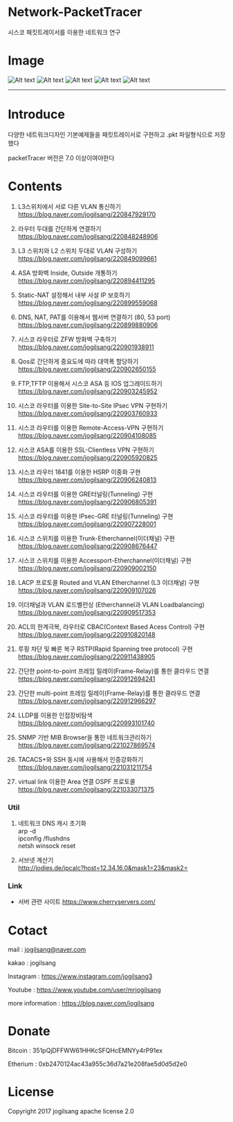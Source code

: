 # Network-PacketTracer
시스코 패킷트레이서를 이용한 네트워크 연구

Image
=============

![Alt text](/network/packetTracer/[ACL]/1.png)
![Alt text](/network/packetTracer/[VPN]/[Site-to-Site-router]/11.png)
![Alt text](/network/packetTracer/[VPN]/[Remote-Access-router]/busan7.png)
![Alt text](/network/packetTracer/[Etherchenel]/스위치액세스-이더채널/3.png)
![Alt text](/network/packetTracer/[tacacs]/tacacs_image.png)

<hr/>

Introduce
=============

다양한 네트워크디자인 기본예제들을 패킷트레이서로 구현하고
.pkt 파일형식으로 저장했다

packetTracer 버전은 7.0 이상이여야한다

Contents
=============

1. L3스위치에서 서로 다른 VLAN 통신하기
https://blog.naver.com/jogilsang/220847929170

2. 라우터 두대를 간단하게 연결하기
https://blog.naver.com/jogilsang/220848248906

1. L3 스위치와 L2 스위치 두대로 VLAN 구성하기
https://blog.naver.com/jogilsang/220849099661

1. ASA 방화벽 Inside, Outside 개통하기
https://blog.naver.com/jogilsang/220894411295

1. Static-NAT 설정해서 내부 사설 IP 보호하기
https://blog.naver.com/jogilsang/220899559068

1. DNS, NAT, PAT를 이용해서 웹서버 연결하기 (80, 53 port)
https://blog.naver.com/jogilsang/220899880906

1. 시스코 라우터로 ZFW 방화벽 구축하기
https://blog.naver.com/jogilsang/220901938911

1. Qos로 간단하게 중요도에 따라 대역폭 할당하기
https://blog.naver.com/jogilsang/220902650155

1. FTP,TFTP 이용해서 시스코 ASA 등 IOS 업그레이드하기
https://blog.naver.com/jogilsang/220903245952

1. 시스코 라우터를 이용한 Site-to-Site IPsec VPN 구현하기
https://blog.naver.com/jogilsang/220903760933

1. 시스코 라우터를 이용한 Remote-Access-VPN 구현하기
https://blog.naver.com/jogilsang/220904108085

1. 시스코 ASA를 이용한 SSL-Clientless VPN 구현하기
https://blog.naver.com/jogilsang/220905920825

1. 시스코 라우터 1841를 이용한 HSRP 이중화 구현
https://blog.naver.com/jogilsang/220906240813

1. 시스코 라우터를 이용한 GRE터널링(Tunneling) 구현
https://blog.naver.com/jogilsang/220906805391
	
1. 시스코 라우터를 이용한 IPsec-GRE 터널링(Tunneling) 구현
https://blog.naver.com/jogilsang/220907228001

1. 시스코 스위치를 이용한 Trunk-Etherchannel(이더채널) 구현
https://blog.naver.com/jogilsang/220908676447

1. 시스코 스위치를 이용한 Accessport-Etherchannel(이더채널) 구현
https://blog.naver.com/jogilsang/220909002150

1. LACP 프로토콜 Routed and VLAN Etherchannel (L3 이더채널) 구현
https://blog.naver.com/jogilsang/220909107026

1. 이더채널과 VLAN 로드벨런싱 (Etherchannel과 VLAN Loadbalancing)
https://blog.naver.com/jogilsang/220909517353
	
1. ACL의 한계극복, 라우터로 CBAC(Context Based Acess Control) 구현
https://blog.naver.com/jogilsang/220910820148

1. 루핑 차단 및 빠른 복구 RSTP(Rapid Spanning tree protocol) 구현
https://blog.naver.com/jogilsang/220911438905

1. 간단한 point-to-point 프레임 릴레이(Frame-Relay)를 통한 클라우드 연결
https://blog.naver.com/jogilsang/220912694241

1. 간단한 multi-point 프레임 릴레이(Frame-Relay)를 통한 클라우드 연결
https://blog.naver.com/jogilsang/220912966297

1. LLDP를 이용한 인접장비탐색
https://blog.naver.com/jogilsang/220993101740

1. SNMP 기반 MIB Browser을 통한 네트워크관리하기
https://blog.naver.com/jogilsang/221027869574

1. TACACS+와 SSH 동시에 사용해서 인증강화하기
https://blog.naver.com/jogilsang/221031211754

1. virtual link 이용한 Area 연결 OSPF 프로토콜
https://blog.naver.com/jogilsang/221033071375


### Util 
1. 네트워크 DNS 캐시 초기화  
arp -d  
ipconfig /flushdns  
netsh winsock reset 

2. 서브넷 계산기  
http://jodies.de/ipcalc?host=12.34.16.0&mask1=23&mask2=  

### Link 
- 서버 관련 사이트
https://www.cherryservers.com/  

Cotact
=============

mail :
jogilsang@naver.com

kakao :
jogilsang

Instagram :
<https://www.instagram.com/jogilsang3>

Youtube :
<https://www.youtube.com/user/mrjogilsang>

more information : 
<https://blog.naver.com/jogilsang>

Donate
=============
Bitcoin : 351pQjDFFWW61HHKcSFQHcEMNYy4rP91ex

Etherium : 0xb2470124ac43a955c36d7a21e208fae5d0d5d2e0

License
=============
Copyright 2017 jogilsang apache license 2.0


